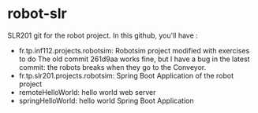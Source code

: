 # robot-slr

SLR201 git for the robot project. In this github, you'll have :
- fr.tp.inf112.projects.robotsim: Robotsim project modified with exercises to do
The old commit 261d9aa works fine, but I have a bug in the latest commit: the robots breaks when they go to the Conveyor.
- fr.tp.slr201.projects.robotsim: Spring Boot Application of the robot project
- remoteHelloWorld: hello world web server
- springHelloWorld: hello world Spring Boot Application
